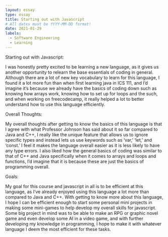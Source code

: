 ```yaml
---
layout: essay
type: essay
title: Starting out with Javascript
# All dates must be YYYY-MM-DD format!
date: 2021-01-29
labels:
  - Software Engineering
  - Learning
---
```





Starting out with Javascript:

I was honestly pretty excited to be learning a new language, as it gives us another opportunity to relearn the base essentials of coding in general. Although there are a lot of new key vocabulary to learn for this language, I found it a lot more fun than when first learning java in ICS 111, and I’d imagine it’s because we already have the basics of coding down such as knowing how arrays work, knowing how to set up for loops and the such, and when working on freecodecamp, it really helped a lot to better understand how to use this language efficiently.

Overall Thoughts:

My overall thoughts after getting to know the basics of this language is that I agree with what Professor Johnson has said about it so far compared to Java and C++, I really like the unique feature that allows us to ignore specific types and instead lets us use keywords such as ‘var,’ ‘let,’ and ‘const.’ I feel it makes the language overall easier as it is less likely to have any type errors. I also liked how the general basics of coding was similar to that of C++ and Java specifically when it comes to arrays and loops and functions, I’d imagine that it is because these are just the basics of programming overall.

Goals:

My goal for this course and javascript in all is to be efficient at this language, as I’ve already enjoyed using this language a lot more than compared to Java and C++. With getting to know more about this language, I hope I can be efficient enough to start some personal mini projects in making some mini-games to help develop my overall skills for javascript. Some big project in mind was to be able to make an RPG or graphic novel game and even develop some AI in a video game, and with further developing my knowledge in programming, I hope to make it with whatever language I deem the most efficient for these tasks.
